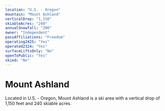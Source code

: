 ```yaml
---
location: "U.S. - Oregon"
mountain: "Mount Ashland"
verticalDrop: "1,150"
skiableAcres: "240"
annualSnowfall: "300"
owner: "Independent"
passAffiliations: "Freedom"
operating2425: "Yes"
operated2324: "Yes"
surfaceLiftsOnly: "No"
openToPublic: "Yes"
skied: "No"
---
```


# Mount Ashland

Located in U.S. - Oregon, Mount Ashland is a ski area with a vertical drop of 1,150 feet and 240 skiable acres.